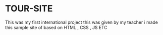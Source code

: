 # TOUR-SITE
This was my first international project this was given by my teacher i made this sample site of based on HTML , CSS , JS  ETC
